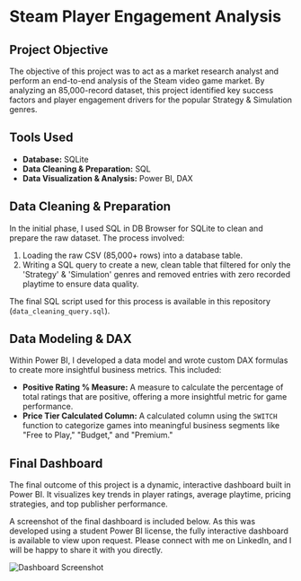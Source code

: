 # Steam Player Engagement Analysis

## Project Objective
The objective of this project was to act as a market research analyst and perform an end-to-end analysis of the Steam video game market. By analyzing an 85,000-record dataset, this project identified key success factors and player engagement drivers for the popular Strategy & Simulation genres.

## Tools Used
* **Database:** SQLite
* **Data Cleaning & Preparation:** SQL
* **Data Visualization & Analysis:** Power BI, DAX

## Data Cleaning & Preparation
In the initial phase, I used SQL in DB Browser for SQLite to clean and prepare the raw dataset. The process involved:
1.  Loading the raw CSV (85,000+ rows) into a database table.
2.  Writing a SQL query to create a new, clean table that filtered for only the 'Strategy' & 'Simulation' genres and removed entries with zero recorded playtime to ensure data quality.

The final SQL script used for this process is available in this repository (`data_cleaning_query.sql`).

## Data Modeling & DAX
Within Power BI, I developed a data model and wrote custom DAX formulas to create more insightful business metrics. This included:
* **Positive Rating % Measure:** A measure to calculate the percentage of total ratings that are positive, offering a more insightful metric for game performance.
* **Price Tier Calculated Column:** A calculated column using the `SWITCH` function to categorize games into meaningful business segments like "Free to Play," "Budget," and "Premium."

## Final Dashboard
The final outcome of this project is a dynamic, interactive dashboard built in Power BI. It visualizes key trends in player ratings, average playtime, pricing strategies, and top publisher performance.

A screenshot of the final dashboard is included below. As this was developed using a student Power BI license, the fully interactive dashboard is available to view upon request. Please connect with me on LinkedIn, and I will be happy to share it with you directly.

![Dashboard Screenshot](PASTE_THE_IMAGE_LINK_YOU_COPIED_HERE)
